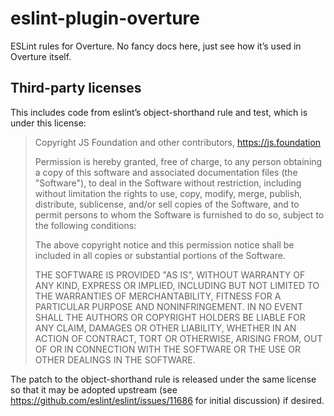 # eslint-plugin-overture

ESLint rules for Overture. No fancy docs here, just see how it’s used in Overture itself.

## Third-party licenses

This includes code from eslint’s object-shorthand rule and test, which is under this license:

> Copyright JS Foundation and other contributors, https://js.foundation
>
> Permission is hereby granted, free of charge, to any person obtaining a copy
> of this software and associated documentation files (the "Software"), to deal
> in the Software without restriction, including without limitation the rights
> to use, copy, modify, merge, publish, distribute, sublicense, and/or sell
> copies of the Software, and to permit persons to whom the Software is
> furnished to do so, subject to the following conditions:
>
> The above copyright notice and this permission notice shall be included in
> all copies or substantial portions of the Software.
>
> THE SOFTWARE IS PROVIDED "AS IS", WITHOUT WARRANTY OF ANY KIND, EXPRESS OR
> IMPLIED, INCLUDING BUT NOT LIMITED TO THE WARRANTIES OF MERCHANTABILITY,
> FITNESS FOR A PARTICULAR PURPOSE AND NONINFRINGEMENT. IN NO EVENT SHALL THE
> AUTHORS OR COPYRIGHT HOLDERS BE LIABLE FOR ANY CLAIM, DAMAGES OR OTHER
> LIABILITY, WHETHER IN AN ACTION OF CONTRACT, TORT OR OTHERWISE, ARISING FROM,
> OUT OF OR IN CONNECTION WITH THE SOFTWARE OR THE USE OR OTHER DEALINGS IN
> THE SOFTWARE.

The patch to the object-shorthand rule is released under the same license so that it may be adopted upstream (see https://github.com/eslint/eslint/issues/11686 for initial discussion) if desired.
